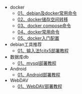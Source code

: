 <!-- _sidebar.md -->

 <!--注意括号里是相对路径-->
* docker
  * [01、debian及docker常用命令](docker/debian_docker.md)
  * [02、docker储存空间转移](docker/docker磁盘空间不足解决办法.md)
  * [03、docker compose命令](docker/docker%20compose命令.md)
  * [04、docker常用命令](docker/docker命令.md)
  * [05、docker入门配置](docker/docker入门.md)
* debian工具推荐
  * [01、输入法fcitx5部署教程](debian/fcitx5.md)
* 数据库db
  * [01、mysql部署教程](db/MariaDB.md)
* Android
  * [01、Android部署教程](android/SJ.md)
* WebDAV
  * [01、WebDAV部署教程](webdav/webdav.md)